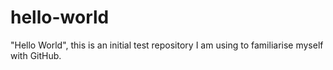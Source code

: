 # hello-world

"Hello World", this is an initial test repository I am using to familiarise myself with GitHub.
